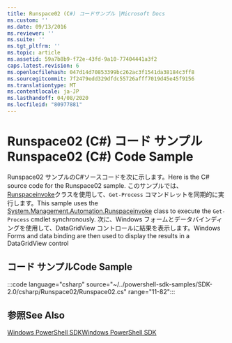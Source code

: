 ```yaml
---
title: Runspace02 (C#) コードサンプル |Microsoft Docs
ms.custom: ''
ms.date: 09/13/2016
ms.reviewer: ''
ms.suite: ''
ms.tgt_pltfrm: ''
ms.topic: article
ms.assetid: 59a7b8b9-f72e-43fd-9a10-77404441a3f2
caps.latest.revision: 6
ms.openlocfilehash: 047d14d70853399bc262ac3f1541da38184c3ff8
ms.sourcegitcommit: 7f2479edd329dfdc55726afff7019d45e45f9156
ms.translationtype: MT
ms.contentlocale: ja-JP
ms.lasthandoff: 04/08/2020
ms.locfileid: "80977881"
---
```

# <a name="runspace02-c-code-sample"></a><span data-ttu-id="4060d-102">Runspace02 (C#) コード サンプル</span><span class="sxs-lookup"><span data-stu-id="4060d-102">Runspace02 (C#) Code Sample</span></span>

<span data-ttu-id="4060d-103">Runspace02 サンプルのC#ソースコードを次に示します。</span><span class="sxs-lookup"><span data-stu-id="4060d-103">Here is the C# source code for the Runspace02 sample.</span></span> <span data-ttu-id="4060d-104">このサンプルでは、 [Runspaceinvoke](/dotnet/api/System.Management.Automation.RunspaceInvoke)クラスを使用して、`Get-Process` コマンドレットを同期的に実行します。</span><span class="sxs-lookup"><span data-stu-id="4060d-104">This sample uses the [System.Management.Automation.Runspaceinvoke](/dotnet/api/System.Management.Automation.RunspaceInvoke) class to execute the `Get-Process` cmdlet synchronously.</span></span> <span data-ttu-id="4060d-105">次に、Windows フォームとデータバインディングを使用して、DataGridView コントロールに結果を表示します。</span><span class="sxs-lookup"><span data-stu-id="4060d-105">Windows Forms and data binding are then used to display the results in a DataGridView control</span></span>

## <a name="code-sample"></a><span data-ttu-id="4060d-106">コード サンプル</span><span class="sxs-lookup"><span data-stu-id="4060d-106">Code Sample</span></span>

:::code language="csharp" source="~/../powershell-sdk-samples/SDK-2.0/csharp/Runspace02/Runspace02.cs" range="11-82":::

## <a name="see-also"></a><span data-ttu-id="4060d-107">参照</span><span class="sxs-lookup"><span data-stu-id="4060d-107">See Also</span></span>

[<span data-ttu-id="4060d-108">Windows PowerShell SDK</span><span class="sxs-lookup"><span data-stu-id="4060d-108">Windows PowerShell SDK</span></span>](../windows-powershell-reference.md)
